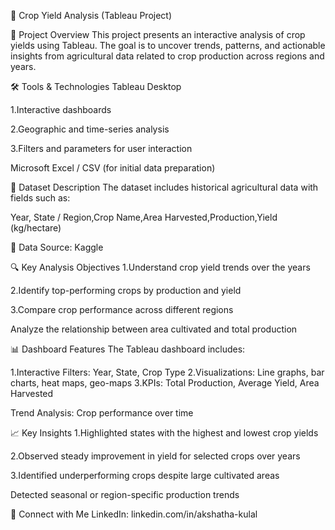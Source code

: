 🌾 Crop Yield Analysis (Tableau Project)

📘 Project Overview
This project presents an interactive analysis of crop yields using Tableau. The goal is to uncover trends, patterns, and actionable insights from agricultural data related to crop production across regions and years.

🛠 Tools & Technologies
Tableau Desktop

1.Interactive dashboards

2.Geographic and time-series analysis

3.Filters and parameters for user interaction

Microsoft Excel / CSV (for initial data preparation)

📁 Dataset Description
The dataset includes historical agricultural data with fields such as:

Year, State / Region,Crop Name,Area Harvested,Production,Yield (kg/hectare)

📌 Data Source:  Kaggle 

🔍 Key Analysis Objectives
1.Understand crop yield trends over the years

2.Identify top-performing crops by production and yield

3.Compare crop performance across different regions

Analyze the relationship between area cultivated and total production

📊 Dashboard Features
The Tableau dashboard includes:

1.Interactive Filters: Year, State, Crop Type
2.Visualizations: Line graphs, bar charts, heat maps, geo-maps
3.KPIs: Total Production, Average Yield, Area Harvested

Trend Analysis: Crop performance over time

📈 Key Insights
1.Highlighted states with the highest and lowest crop yields

2.Observed steady improvement in yield for selected crops over years

3.Identified underperforming crops despite large cultivated areas

Detected seasonal or region-specific production trends

🔗 Connect with Me
LinkedIn: linkedin.com/in/akshatha-kulal



